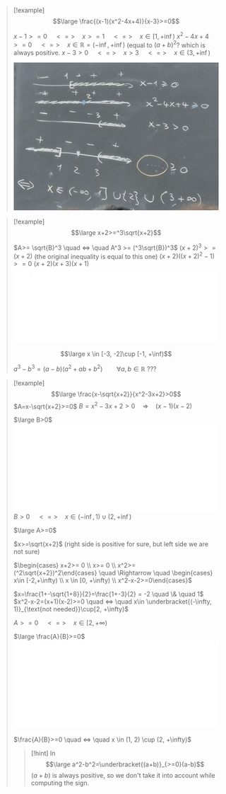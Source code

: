 > [!example]
> $$\large \frac{(x-1)(x^2-4x+4)}{x-3}>=0$$
> 
> $x-1 >= 0 \quad <=> \quad x>=1 \quad <=> \quad x\in [1,+\inf)$
> $x^2-4x+4>=0 \quad <=> \quad x \in \mathbb{R}=(-\inf, +\inf)$ (equal to $(a+b)^2$? which is always positive.
> $x-3>0 \quad <=> \quad x > 3 \quad <=> \quad x \in (3, +\inf)$
> 
> ![](../../z_images/20241008_084917%201.jpg)

> [!example]
> $$\large x+2>=^3\sqrt{x+2}$$
> 
> $A>= \sqrt{B}^3 \quad <=> \quad A^3 >= (^3\sqrt{B})^3$
> $(x+2)^3 >= (x+2)$ (the original inequality is equal to this one)
> $(x+2)((x+2)^2-1)>=0$
> $(x+2)(x+3)(x+1)$
> ![](../../z_images/Pasted%20image%2020241008090316.png)
> 
> $$\large x \in [-3, -2]\cup [-1, +\inf)$$
> 
> $a^3-b^3=(a-b)(a^2+ab+b^2) \qquad \forall a,b \in \mathbb{R}$
> ???

> [!example]
> $$\large \frac{x-\sqrt{x+2}}{x^2-3x+2}>0$$
> $A=x-\sqrt{x+2}>=0$
> $B=x^2-3x+2>0 \quad \Rightarrow \quad (x-1)(x-2)$
> 
> $\large B>0$
> ![](../../z_images/Pasted%20image%2020241008091605.png)
> $B>0 \quad <=> \quad x \in (-\inf, 1)\cup(2,+\inf)$
> 
> $\large A>=0$
> 
> $x>=\sqrt{x+2}$ (right side is positive for sure, but left side we are not sure)
> 
> $\begin{cases} x+2>= 0 \\ x>= 0 \\ x^2>=(^2\sqrt{x+2})^2\end{cases} \quad \Rightarrow \quad \begin{cases} x\in [-2,+\infty) \\ x \in [0, +\infty) \\ x^2-x-2>=0\end{cases}$
> 
> $x=\frac{1+-\sqrt{1+8}}{2}=\frac{1+-3}{2} = -2 \quad \& \quad 1$
> $x^2-x-2=(x+1)(x-2)>=0 \quad <=> \quad x\in \underbracket{(-\infty, 1)}_{\text{not needed}}\cup[2, +\infty)$
> 
> $A>=0 \quad <=> \quad x\in[2, +\infty)$
> 
> $\large \frac{A}{B}>=0$
> ![](../../z_images/Pasted%20image%2020241008092926.png)
> 
> $\frac{A}{B}>=0 \quad <=> \quad x \in (1, 2) \cup (2, +\infty)$
> 
> > [!hint]
> In 
> $$\large a^2-b^2=\underbracket{(a+b)}_{>=0}(a-b)$$
> $(a+b)$ is always positive, so we don't take it into account while computing the sign.


